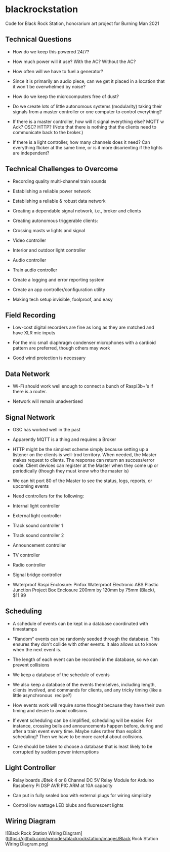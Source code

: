 # blackrockstation
Code for Black Rock Station, honorarium art project for Burning Man 2021

Technical Questions
-------------------

-   How do we keep this powered 24/7?

-   How much power will it use? With the AC? Without the AC?

-   How often will we have to fuel a generator?

-   Since it is primarily an audio piece, can we get it placed in a location that it won't be overwhelmed by noise?

-   How do we keep the microcomputers free of dust?

-   Do we create lots of little autonomous systems (modularity) taking their signals from a master controller or one computer to control everything?

-   If there is a master controller, how will it signal everything else? MQTT w Ack? OSC? HTTP? (Note that there is nothing that the clients need to communicate back to the broker.)

-   If there is a light controller, how many channels does it need? Can everything flicker at the same time, or is it more disorienting if the lights are independent?

Technical Challenges to Overcome
--------------------------------

-   Recording quality multi-channel train sounds

-   Establishing a reliable power network

-   Establishing a reliable & robust data network

-   Creating a dependable signal network, i.e., broker and clients

-   Creating autonomous triggerable clients:

-   Crossing masts w lights and signal

-   Video controller

-   Interior and outdoor light controller

-   Audio controller

-   Train audio controller

-   Create a logging and error reporting system

-   Create an app controller/configuration utility

-   Making tech setup invisible, foolproof, and easy

Field Recording
---------------

-   Low-cost digital recorders are fine as long as they are matched and have XLR mic inputs

-   For the mic small diaphragm condenser microphones with a cardioid pattern are preferred, though others may work

-   Good wind protection is necessary

Data Network
------------

-   Wi-Fi should work well enough to connect a bunch of Raspi3b+'s if there is a router.

-   Network will remain unadvertised

Signal Network
--------------

-   OSC has worked well in the past

-   Apparently MQTT is a thing and requires a Broker

-   HTTP might be the simplest scheme simply because setting up a listener on the clients is well-trod territory. When needed, the Master makes request to clients. The response can return an success/error code. Client devices can register at the Master when they come up or periodically (though they must know who the master is)

-   We can hit port 80 of the Master to see the status, logs, reports, or upcoming events

-   Need controllers for the following:

-   Internal light controller

-   External light controller

-   Track sound controller 1

-   Track sound controller 2

-   Announcement controller

-   TV controller

-   Radio controller

-   Signal bridge controller

-   Waterproof Raspi Enclosure: Pinfox Waterproof Electronic ABS Plastic Junction Project Box Enclosure 200mm by 120mm by 75mm (Black), $11.99

Scheduling
----------

-   A schedule of events can be kept in a database coordinated with timestamps

-   "Random" events can be randomly seeded through the database. This ensures they don't collide with other events. It also allows us to know when the next event is.

-   The length of each event can be recorded in the database, so we can prevent collisions

-   We keep a database of the schedule of events

-   We also keep a database of the events themselves, including length, clients involved, and commands for clients, and any tricky timing (like a little asynchronous  recipe?)

-   How events work will require some thought because they have their own timing and desire to avoid collisions

-   If event scheduling can be simplified, scheduling will be easier. For instance, crossing bells and announcements happen before, during and after a train event every time. Maybe rules rather than explicit scheduling? Then we have to be more careful about collisions.

-   Care should be taken to choose a database that is least likely to be corrupted by sudden power interruptions

Light Controller
----------------

-   Relay boards JBtek 4 or 8 Channel DC 5V Relay Module for Arduino Raspberry Pi DSP AVR PIC ARM at 10A capacity

-   Can put in fully sealed box with external plugs for wiring simplicity

-   Control low wattage LED blubs and fluorescent lights

Wiring Diagram
--------------

![Black Rock Station Wiring Diagram](https://github.com/wmodes/blackrockstation/images/Black Rock Station Wiring Diagram.png)
